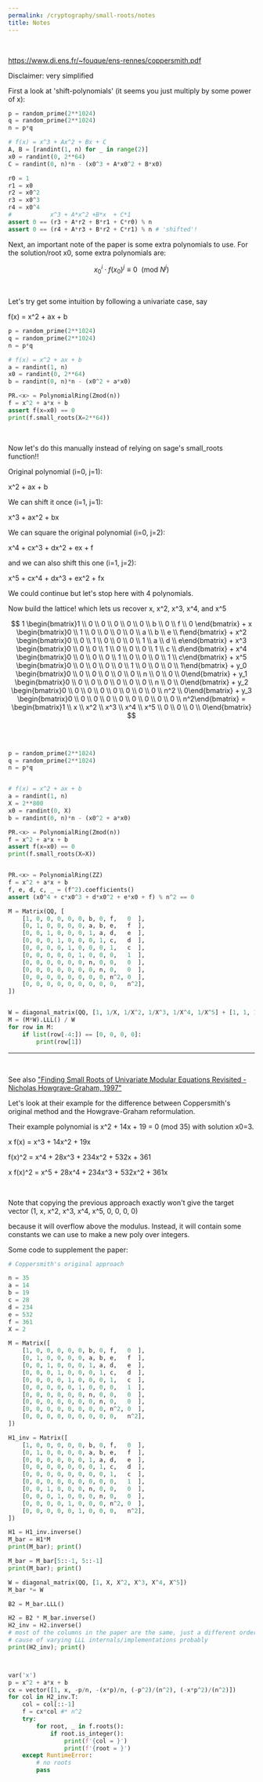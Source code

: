 ```yaml
---
permalink: /cryptography/small-roots/notes
title: Notes
---
```



<br>


<https://www.di.ens.fr/~fouque/ens-rennes/coppersmith.pdf>

Disclaimer: very simplified


First a look at 'shift-polynomials' (it seems you just multiply by some power of x):

```python
p = random_prime(2**1024)
q = random_prime(2**1024)
n = p*q

# f(x) = x^3 + Ax^2 + Bx + C 
A, B = [randint(1, n) for _ in range(2)]
x0 = randint(0, 2**64)
C = randint(0, n)*n - (x0^3 + A*x0^2 + B*x0)

r0 = 1
r1 = x0
r2 = x0^2
r3 = x0^3
r4 = x0^4
#           x^3 + A*x^2 +B*x  + C*1
assert 0 == (r3 + A*r2 + B*r1 + C*r0) % n
assert 0 == (r4 + A*r3 + B*r2 + C*r1) % n # 'shifted'!
```

Next, an important note of the paper is some extra polynomials to use. For the solution/root x0, some extra polynomials are:

$$
x_0^i \cdot f(x_0)^j \equiv 0 \ \  (\text{mod } N^j)
$$

<br>


Let's try get some intuition by following a univariate case, say 

f(x) = x^2 + ax + b


```python
p = random_prime(2**1024)
q = random_prime(2**1024)
n = p*q

# f(x) = x^2 + ax + b
a = randint(1, n)
x0 = randint(0, 2**64)
b = randint(0, n)*n - (x0^2 + a*x0)

PR.<x> = PolynomialRing(Zmod(n))
f = x^2 + a*x + b
assert f(x=x0) == 0
print(f.small_roots(X=2**64))
```

<br>

Now let's do this manually instead of relying on sage's small_roots function!!


Original polynomial (i=0, j=1):

x^2 + ax + b

We can shift it once (i=1, j=1):

x^3 + ax^2 + bx

We can square the original polynomial (i=0, j=2):

x^4 + cx^3 + dx^2 + ex + f

and we can also shift this one (i=1, j=2):

x^5 + cx^4 + dx^3 + ex^2 + fx

We could continue but let's stop here with 4 polynomials. 

Now build the lattice! which lets us recover x, x^2, x^3, x^4, and x^5

$$
1 \begin{bmatrix}1  \\ 0 \\ 0 \\ 0 \\ 0 \\ 0 \\ b \\ 0 \\ f \\ 0 \end{bmatrix} + 
x \begin{bmatrix}0    \\ 1 \\ 0 \\ 0 \\ 0 \\ 0 \\ a \\ b \\ e \\ f\end{bmatrix}  + 
x^2 \begin{bmatrix}0  \\ 0 \\ 1 \\ 0 \\ 0 \\ 0 \\ 1 \\ a \\ d \\ e\end{bmatrix}  +
x^3 \begin{bmatrix}0  \\ 0 \\ 0 \\ 1 \\ 0 \\ 0 \\ 0 \\ 1 \\ c \\ d\end{bmatrix} + 
x^4 \begin{bmatrix}0  \\ 0 \\ 0 \\ 0 \\ 1 \\ 0 \\ 0 \\ 0 \\ 1 \\ c\end{bmatrix} + 
x^5 \begin{bmatrix}0  \\ 0 \\ 0 \\ 0 \\ 0 \\ 1 \\ 0 \\ 0 \\ 0 \\ 1\end{bmatrix} +
y_0 \begin{bmatrix}0  \\ 0 \\ 0 \\ 0 \\ 0 \\ 0 \\ n \\ 0 \\ 0 \\ 0\end{bmatrix} + 
y_1 \begin{bmatrix}0  \\ 0 \\ 0 \\ 0 \\ 0 \\ 0 \\ 0 \\ n \\ 0 \\ 0\end{bmatrix} + 
y_2 \begin{bmatrix}0  \\ 0 \\ 0 \\ 0 \\ 0 \\ 0 \\ 0 \\ 0 \\ n^2 \\ 0\end{bmatrix} + 
y_3 \begin{bmatrix}0  \\ 0 \\ 0 \\ 0 \\ 0 \\ 0 \\ 0 \\ 0 \\ 0 \\ n^2\end{bmatrix}  
= \begin{bmatrix}1  \\ x \\ x^2 \\ x^3 \\ x^4 \\ x^5 \\ 0 \\ 0 \\ 0 \\ 0\end{bmatrix}
$$


<br>
<br>


```python
p = random_prime(2**1024)
q = random_prime(2**1024)
n = p*q


# f(x) = x^2 + ax + b
a = randint(1, n)
X = 2**800
x0 = randint(0, X)
b = randint(0, n)*n - (x0^2 + a*x0)

PR.<x> = PolynomialRing(Zmod(n))
f = x^2 + a*x + b
assert f(x=x0) == 0
print(f.small_roots(X=X))


PR.<x> = PolynomialRing(ZZ)
f = x^2 + a*x + b
f, e, d, c, _ = (f^2).coefficients()
assert (x0^4 + c*x0^3 + d*x0^2 + e*x0 + f) % n^2 == 0

M = Matrix(QQ, [
    [1, 0, 0, 0, 0, 0, b, 0, f,   0  ],
    [0, 1, 0, 0, 0, 0, a, b, e,   f  ],
    [0, 0, 1, 0, 0, 0, 1, a, d,   e  ],
    [0, 0, 0, 1, 0, 0, 0, 1, c,   d  ],
    [0, 0, 0, 0, 1, 0, 0, 0, 1,   c  ],
    [0, 0, 0, 0, 0, 1, 0, 0, 0,   1  ],
    [0, 0, 0, 0, 0, 0, n, 0, 0,   0  ],
    [0, 0, 0, 0, 0, 0, 0, n, 0,   0  ],
    [0, 0, 0, 0, 0, 0, 0, 0, n^2, 0  ],
    [0, 0, 0, 0, 0, 0, 0, 0, 0,   n^2],
])


W = diagonal_matrix(QQ, [1, 1/X, 1/X^2, 1/X^3, 1/X^4, 1/X^5] + [1, 1, 1, 1])
M = (M*W).LLL() / W
for row in M:
    if list(row[-4:]) == [0, 0, 0, 0]:
        print(row[1])
```

---

<br>

See also ["Finding Small Roots of Univariate Modular Equations Revisited - Nicholas Howgrave-Graham, 1997"](https://sci-hub.se/10.1007/bfb0024458)

Let's look at their example for the difference between Coppersmith's original method and the Howgrave-Graham reformulation.

Their example polynomial is x^2 + 14x + 19 = 0 (mod 35) with solution x0=3.

x f(x) = x^3 + 14x^2 + 19x

f(x)^2 = x^4 + 28x^3 + 234x^2 + 532x + 361

x f(x)^2 = x^5 + 28x^4 + 234x^3 + 532x^2 + 361x


<br>

Note that copying the previous approach exactly won't give the target vector (1, x, x^2, x^3, x^4, x^5, 0, 0, 0, 0) 

because it will overflow above the modulus. Instead, it will contain some constants we can use to make a new poly over integers. 

Some code to supplement the paper:

```python
# Coppersmith's original approach

n = 35
a = 14
b = 19
c = 28
d = 234
e = 532
f = 361
X = 2

M = Matrix([
    [1, 0, 0, 0, 0, 0, b, 0, f,   0  ],
    [0, 1, 0, 0, 0, 0, a, b, e,   f  ],
    [0, 0, 1, 0, 0, 0, 1, a, d,   e  ],
    [0, 0, 0, 1, 0, 0, 0, 1, c,   d  ],
    [0, 0, 0, 0, 1, 0, 0, 0, 1,   c  ],
    [0, 0, 0, 0, 0, 1, 0, 0, 0,   1  ],
    [0, 0, 0, 0, 0, 0, n, 0, 0,   0  ],
    [0, 0, 0, 0, 0, 0, 0, n, 0,   0  ],
    [0, 0, 0, 0, 0, 0, 0, 0, n^2, 0  ],
    [0, 0, 0, 0, 0, 0, 0, 0, 0,   n^2],
])

H1_inv = Matrix([
    [1, 0, 0, 0, 0, 0, b, 0, f,   0  ],
    [0, 1, 0, 0, 0, 0, a, b, e,   f  ],
    [0, 0, 0, 0, 0, 0, 1, a, d,   e  ],
    [0, 0, 0, 0, 0, 0, 0, 1, c,   d  ],
    [0, 0, 0, 0, 0, 0, 0, 0, 1,   c  ],
    [0, 0, 0, 0, 0, 0, 0, 0, 0,   1  ],
    [0, 0, 1, 0, 0, 0, n, 0, 0,   0  ],
    [0, 0, 0, 1, 0, 0, 0, n, 0,   0  ],
    [0, 0, 0, 0, 1, 0, 0, 0, n^2, 0  ],
    [0, 0, 0, 0, 0, 1, 0, 0, 0,   n^2],
])

H1 = H1_inv.inverse()
M_bar = H1*M
print(M_bar); print()

M_bar = M_bar[5::-1, 5::-1]
print(M_bar); print()

W = diagonal_matrix(QQ, [1, X, X^2, X^3, X^4, X^5])
M_bar *= W

B2 = M_bar.LLL()

H2 = B2 * M_bar.inverse()
H2_inv = H2.inverse()
# most of the columns in the paper are the same, just a different order
# cause of varying LLL internals/implementations probably
print(H2_inv); print() 



var('x')
p = x^2 + a*x + b
cx = vector([1, x, -p/n, -(x*p)/n, (-p^2)/(n^2), (-x*p^2)/(n^2)])
for col in H2_inv.T:
    col = col[::-1]
    f = cx*col #* n^2 
    try:
        for root, _ in f.roots():
            if root.is_integer():
                print(f'{col = }')
                print(f'{root = }')
    except RuntimeError:
        # no roots
        pass
```

